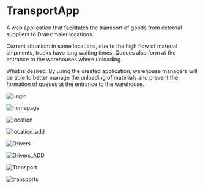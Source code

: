 # TransportApp

A web application that facilitates the transport of goods from external suppliers to Draexlmaier locations.

Current situation: in some locations, due to the high flow of material shipments, trucks have long waiting times. Queues also form at the entrance to the warehouses where unloading. 

What is desired: By using the created application, warehouse managers will be able to better manage the unloading of materials and prevent the formation of queues at the entrance to the warehouse.

![Login](https://github.com/WWDGB/TransportApp/assets/106118119/5e0548c0-966c-40b2-93fd-d6dfcabe380e)

![homepage](https://github.com/WWDGB/TransportApp/assets/106118119/38d65e08-c3a8-41cd-baee-2bc5f765264d)

![location](https://github.com/WWDGB/TransportApp/assets/106118119/5bfe91c5-99d4-490b-9a2c-6e1457f50342)

![location_add](https://github.com/WWDGB/TransportApp/assets/106118119/1dc2158f-b90c-473c-ab2c-accf3cc0f0f1)

![Drivers](https://github.com/WWDGB/TransportApp/assets/106118119/078d5eb6-279e-4aeb-ae7c-1e318a1e62f4)

![Drivers_ADD](https://github.com/WWDGB/TransportApp/assets/106118119/c30794b3-a610-4741-a7ee-5e89e3a507b3)

![Transport](https://github.com/WWDGB/TransportApp/assets/106118119/e6ccd917-ba79-4f67-985c-64658f203cd3)

![transports](https://github.com/WWDGB/TransportApp/assets/106118119/af6eeff1-18ca-4113-a341-53a3c414ac7e)



